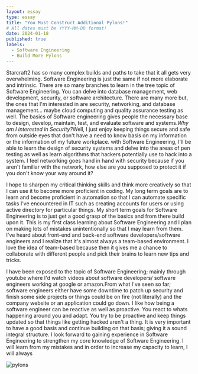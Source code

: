 ```yaml
---
layout: essay
type: essay
title: "You Must Construct Additional Pylons!"
# All dates must be YYYY-MM-DD format!
date: 2024-01-18
published: true
labels:
  - Software Engineering
  - Build More Pylons
---
```


  Starcraft2 has so many complex builds and paths to take that it all gets very overwhelming. Software Engineering is just the same if not more elaborate and intrinsic. There are so many branches to learn in the tree topic of Software Engineering. You can delve into database management, web development, security, or software architecture. There are many more but, the ones that I'm interested in are security, networking, and database management... maybe cloud computing and quality assurance testing as well. The basics of Software engineering gives people the necessary base to design, develop, maintain, test, and evaluate software and systems.<i>Why am I interested in Security?</i>Well, I just enjoy keeping things secure and safe from outside eyes that don't have a need to know basis on my information or the information of my future workplace. with Software Engineering, I'll be able to learn the design of security systems and delve into the areas of pen testing as well as learn algorithms that hackers potentially use to hack into a system. I feel networking goes hand in hand with security because if you aren't familiar with the network, how else are you supposed to protect it if you don't know your way around it?

  I hope to sharpen my critical thinking skills and think more creatively so that I can use it to become more proficient in coding. My long term goals are to learn and become proficient in automation so that I can automate specific tasks I've encountered in IT such as creating accounts for users or using active directory for particular things. My short term goals for Software Engineering is to just get a good grasp of the basics and from there build upon it. This is my first class learning about Software Engineering and I plan on making lots of mistakes unintentionally so that I may learn from them. I've heard about front-end and back-end software developers/software engineers and I realize that it's almost always a team-based environment. I love the idea of team-based because then it gives me a chance to collaborate with different people and pick their brains to learn new tips and tricks. 
  
  I have been exposed to the topic of Software Engineering; mainly through youtube where I'd watch videos about software developers/ software engineers working at google or amazon.From what I've seen so far; software engineers either have some downtime to patch up security and finish some side projects or things could be on fire (not literally) and the company website or an application could go down. I like how being a software engineer can be reactive as well as proactive. You react to whats happening around you and adapt. You try to be proactive and keep things updated so that things like getting hacked aren't a thing. It is very important to have a good basis and continue building on that basis; giving it a sound integral structure. I look forward to gaining experience in Software Engineering to strengthen my core knowledge of Software Engineering. I will learn from my mistakes and in order to increase my capacity to learn, I will always 

![pylons](https://github.com/kendrick-g/kendrick-g.github.io/assets/156295982/34295311-1512-4425-9f6b-434cfe59c9c0)
